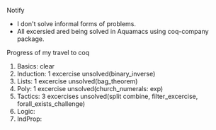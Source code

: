 Notify
- I don't solve informal forms of problems.
- All excersied ared being solved in Aquamacs using coq-company package. 

Progress of my travel to coq

1. Basics: clear
2. Induction: 1 excercise unsolved(binary_inverse)
3. Lists: 1 excercise unsolved(bag_theorem)
4. Poly: 1 excercise unsolved(church_numerals: exp)
5. Tactics: 3 excercises unsolved(split combine, filter_excercise, forall_exists_challenge)
6. Logic:
7. IndProp: 
